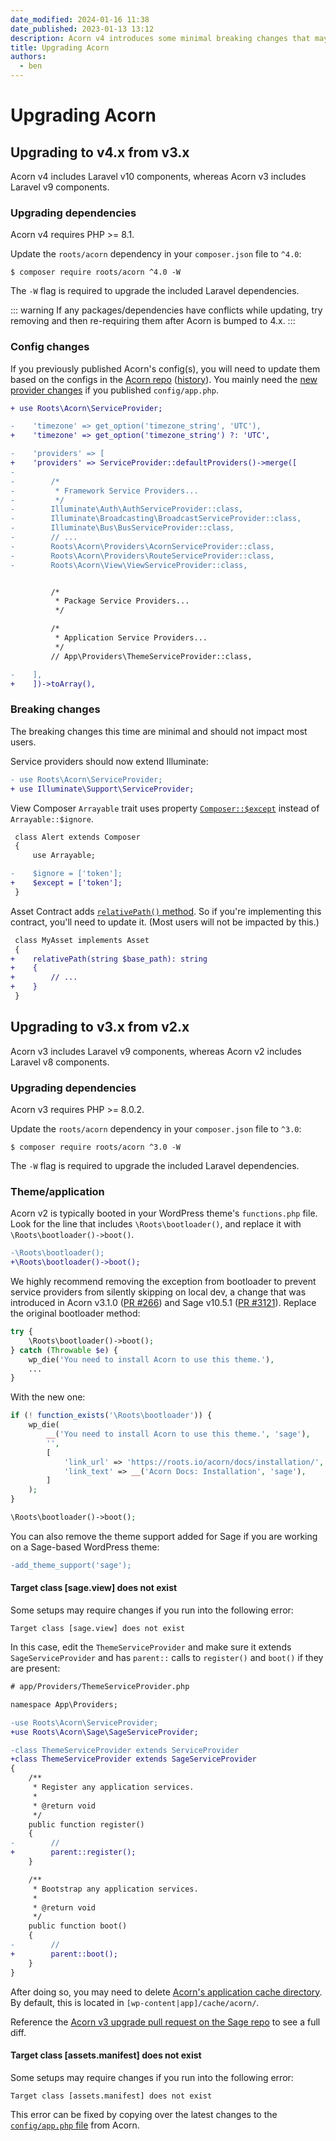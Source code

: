 ```yaml
---
date_modified: 2024-01-16 11:38
date_published: 2023-01-13 13:12
description: Acorn v4 introduces some minimal breaking changes that may require updates when coming from Acorn v3.
title: Upgrading Acorn
authors:
  - ben
---
```


# Upgrading Acorn

## Upgrading to v4.x from v3.x

Acorn v4 includes Laravel v10 components, whereas Acorn v3 includes Laravel v9 components.

### Upgrading dependencies

Acorn v4 requires PHP >= 8.1.

Update the `roots/acorn` dependency in your `composer.json` file to `^4.0`:

```shell
$ composer require roots/acorn ^4.0 -W
```

The `-W` flag is required to upgrade the included Laravel dependencies.

::: warning
If any packages/dependencies have conflicts while updating, try removing and then re-requiring them after Acorn is bumped to 4.x.
:::

### Config changes

If you previously published Acorn's config(s), you will need to update them based on the configs in the [Acorn repo](https://github.com/roots/acorn/tree/main/config) ([history](https://github.com/roots/acorn/commits/main/config?since=2023-11-01&until=2024-01-31)). You mainly need the [new provider changes](https://github.com/roots/acorn/blob/v4.0.0/config/app.php#L160-L169) if you published `config/app.php`.

```diff
+ use Roots\Acorn\ServiceProvider;

-    'timezone' => get_option('timezone_string', 'UTC'),
+    'timezone' => get_option('timezone_string') ?: 'UTC',

-    'providers' => [
+    'providers' => ServiceProvider::defaultProviders()->merge([
-
-        /*
-         * Framework Service Providers...
-         */
-        Illuminate\Auth\AuthServiceProvider::class,
-        Illuminate\Broadcasting\BroadcastServiceProvider::class,
-        Illuminate\Bus\BusServiceProvider::class,
-        // ...
-        Roots\Acorn\Providers\AcornServiceProvider::class,
-        Roots\Acorn\Providers\RouteServiceProvider::class,
-        Roots\Acorn\View\ViewServiceProvider::class,


         /*
          * Package Service Providers...
          */

         /*
          * Application Service Providers...
          */
         // App\Providers\ThemeServiceProvider::class,

-    ],
+    ])->toArray(),
```

### Breaking changes

The breaking changes this time are minimal and should not impact most users.

Service providers should now extend Illuminate:

```diff
- use Roots\Acorn\ServiceProvider;
+ use Illuminate\Support\ServiceProvider;
```

View Composer `Arrayable` trait uses property [`Composer::$except`](https://github.com/roots/acorn/blob/70d179955cddc61f0c6101717af2fdf88cf38831/src/Roots/Acorn/View/Composer.php#L35-L54) instead of `Arrayable::$ignore`.

```diff
 class Alert extends Composer
 {
     use Arrayable;

-    $ignore = ['token'];
+    $except = ['token'];
 }
```

Asset Contract adds [`relativePath()` method](https://github.com/roots/acorn/blob/70d179955cddc61f0c6101717af2fdf88cf38831/src/Roots/Acorn/Assets/Contracts/Asset.php#L38). So if you're implementing this contract, you'll need to update it. (Most users will not be impacted by this.)

```diff
 class MyAsset implements Asset
 {
+    relativePath(string $base_path): string
+    {
+        // ...
+    }
 }
```

## Upgrading to v3.x from v2.x

Acorn v3 includes Laravel v9 components, whereas Acorn v2 includes Laravel v8 components.

### Upgrading dependencies

Acorn v3 requires PHP >= 8.0.2.

Update the `roots/acorn` dependency in your `composer.json` file to `^3.0`:

```shell
$ composer require roots/acorn ^3.0 -W
```

The `-W` flag is required to upgrade the included Laravel dependencies.

### Theme/application

Acorn v2 is typically booted in your WordPress theme's `functions.php` file. Look for the line that includes `\Roots\bootloader()`, and replace it with `\Roots\bootloader()->boot()`.

```diff
-\Roots\bootloader();
+\Roots\bootloader()->boot();
```

We highly recommend removing the exception from bootloader to prevent service providers from silently skipping on local dev, a change that was introduced in Acorn v3.1.0 ([PR #266](https://github.com/roots/acorn/pull/266)) and Sage v10.5.1 ([PR #3121](https://github.com/roots/sage/pull/3121/files)). Replace the original bootloader method:

```php
try {
    \Roots\bootloader()->boot();
} catch (Throwable $e) {
    wp_die('You need to install Acorn to use this theme.'),
    ...
}
```

With the new one:

```php
if (! function_exists('\Roots\bootloader')) {
    wp_die(
        __('You need to install Acorn to use this theme.', 'sage'),
        '',
        [
            'link_url' => 'https://roots.io/acorn/docs/installation/',
            'link_text' => __('Acorn Docs: Installation', 'sage'),
        ]
    );
}

\Roots\bootloader()->boot();
```

You can also remove the theme support added for Sage if you are working on a Sage-based WordPress theme:

```diff
-add_theme_support('sage');
```

#### Target class [sage.view] does not exist

Some setups may require changes if you run into the following error:

```plaintext
Target class [sage.view] does not exist
```

In this case, edit the `ThemeServiceProvider` and make sure it extends `SageServiceProvider` and has `parent::` calls to `register()` and `boot()` if they are present:

```diff
# app/Providers/ThemeServiceProvider.php

namespace App\Providers;

-use Roots\Acorn\ServiceProvider;
+use Roots\Acorn\Sage\SageServiceProvider;

-class ThemeServiceProvider extends ServiceProvider
+class ThemeServiceProvider extends SageServiceProvider
{
    /**
     * Register any application services.
     *
     * @return void
     */
    public function register()
    {
-        //
+        parent::register();
    }

    /**
     * Bootstrap any application services.
     *
     * @return void
     */
    public function boot()
    {
-        //
+        parent::boot();
    }
}
```

After doing so, you may need to delete [Acorn's application cache directory](https://roots.io/acorn/docs/directory-structure/). By default, this is located in `[wp-content|app]/cache/acorn/`. 

Reference the [Acorn v3 upgrade pull request on the Sage repo](https://github.com/roots/sage/pull/3097) to see a full diff.

#### Target class [assets.manifest] does not exist

Some setups may require changes if you run into the following error:

```plaintext
Target class [assets.manifest] does not exist
```

This error can be fixed by copying over the latest changes to the [`config/app.php` file](https://github.com/roots/acorn/blob/67cce76e6ca13e28acaced3333d77e2f779b07a3/config/app.php) from Acorn.

